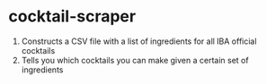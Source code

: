 # cocktail-scraper
1. Constructs a CSV file with a list of ingredients for all IBA official cocktails
2. Tells you which cocktails you can make given a certain set of ingredients

